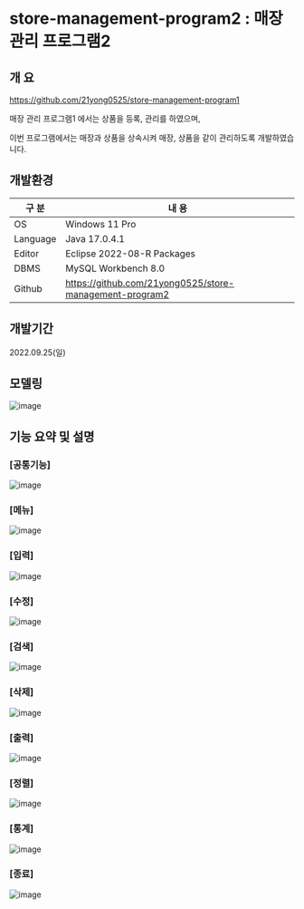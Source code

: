 # store-management-program2 : 매장 관리 프로그램2

## 개 요

https://github.com/21yong0525/store-management-program1 

매장 관리 프로그램1 에서는 상품을 등록, 관리를 하였으며,

이번 프로그램에서는 매장과 상품을 상속시켜 매장, 상품을 같이 관리하도록 개발하였습니다.

## 개발환경

| 구 분 | 내 용 |
| --- | --- |
| OS | Windows 11 Pro |
| Language | Java 17.0.4.1 |
| Editor | Eclipse 2022-08-R Packages |
| DBMS | MySQL Workbench 8.0 |
| Github | https://github.com/21yong0525/store-management-program2 |

## 개발기간

2022.09.25(일)

## 모델링
![image](https://user-images.githubusercontent.com/115531869/196032709-356728d3-8070-4595-b163-bfa599afdb10.png)


## 기능 요약 및 설명

### [공통기능]
![image](https://user-images.githubusercontent.com/115531869/196030149-d7174994-279e-407d-8890-b891da398028.png)



### [메뉴]
![image](https://user-images.githubusercontent.com/115531869/196030153-2a77ef63-3c69-4d19-a892-9d380b52a319.png)

### [입력]
![image](https://user-images.githubusercontent.com/115531869/196032312-6cd6c2c8-6d91-4930-b1e5-45e1d67f22e5.png)

### [수정]
![image](https://user-images.githubusercontent.com/115531869/196032322-e8e87486-5b1e-4b30-8931-a021ae46d86d.png)

### [검색]
![image](https://user-images.githubusercontent.com/115531869/196032640-628ab6bc-2f3a-449e-b6ca-74cf88ea25d1.png)

### [삭제]
![image](https://user-images.githubusercontent.com/115531869/196032340-d67b485f-10d7-46ae-b037-a5df49429d0f.png)

### [출력]
![image](https://user-images.githubusercontent.com/115531869/196032352-a8f81e27-eb77-4807-b40b-12c8215282f7.png)

### [정렬]
![image](https://user-images.githubusercontent.com/115531869/196032384-50d963ef-740d-48f3-9b64-7b0e89772bd7.png)

### [통계]
![image](https://user-images.githubusercontent.com/115531869/196032394-0462bffe-5d9c-40ff-837f-446e0a88517b.png)

### [종료]
![image](https://user-images.githubusercontent.com/115531869/196032409-fb2a9430-083f-4a55-8245-6d2b9c37bc83.png)
